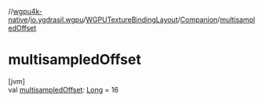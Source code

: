 //[wgpu4k-native](../../../../index.md)/[io.ygdrasil.wgpu](../../index.md)/[WGPUTextureBindingLayout](../index.md)/[Companion](index.md)/[multisampledOffset](multisampled-offset.md)

# multisampledOffset

[jvm]\
val [multisampledOffset](multisampled-offset.md): [Long](https://kotlinlang.org/api/core/kotlin-stdlib/kotlin/-long/index.html) = 16